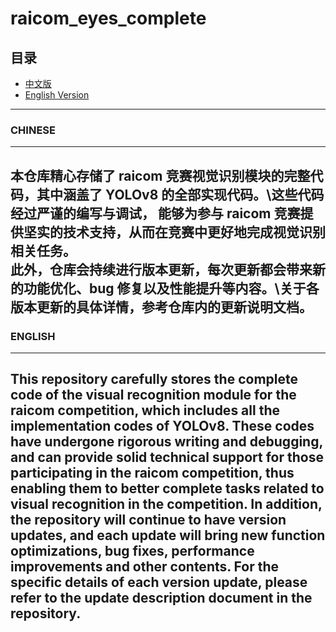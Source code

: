 # raicom_eyes_complete
## 目录
- [中文版](#chinese)
- [English Version](#english)
-------------------------------------
### CHINESE
------------------------------
本仓库精心存储了 raicom 竞赛视觉识别模块的完整代码，其中涵盖了 YOLOv8 的全部实现代码。\这些代码经过严谨的编写与调试，
能够为参与 raicom 竞赛提供坚实的技术支持，从而在竞赛中更好地完成视觉识别相关任务。\
此外，仓库会持续进行版本更新，每次更新都会带来新的功能优化、bug 修复以及性能提升等内容。\关于各版本更新的具体详情，参考仓库内的更新说明文档。
--------------------
### ENGLISH
------------------------
This repository carefully stores the complete code of the visual recognition module for the raicom competition, which includes all the implementation codes of YOLOv8. These codes have undergone rigorous writing and debugging, 
and can provide solid technical support for those participating in the raicom competition, thus enabling them to better complete tasks related to visual recognition in the competition.​
In addition, the repository will continue to have version updates, and each update will bring new function optimizations, bug fixes, 
performance improvements and other contents. For the specific details of each version update, please refer to the update description document in the repository.
-----------------------------------
